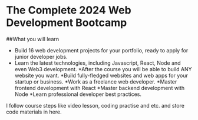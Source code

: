# The Complete 2024 Web Development Bootcamp
##What you will learn
* Build 16 web development projects for your portfolio, ready to apply for junior developer jobs.
* Learn the latest technologies, including Javascript, React, Node and even Web3 development.
*After the course you will be able to build ANY website you want.
*Build fully-fledged websites and web apps for your startup or business.
*Work as a freelance web developer.
*Master frontend development with React
*Master backend development with Node
*Learn professional developer best practices.


I follow course steps like video lesson, coding practise and etc. and store code materials in here.
